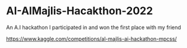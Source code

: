 # AI-AlMajlis-Hacakthon-2022
An A.I hackathon I participated in and won the first place with my friend 

https://www.kaggle.com/competitions/al-majlis-ai-hackathon-mpcss/
